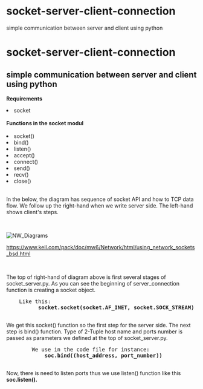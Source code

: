# socket-server-client-connection
simple communication between server and client using python
# socket-server-client-connection
## simple communication between server and client using python

<b>Requirements</b>
<li>socket</li>
<br>
<b>Functions in the socket modul</b>
<br>
<br>
<li>socket()</li>
<li>bind()</li>
<li>listen()</li>
<li>accept()</li>
<li>connect()</li>
<li>send()</li>
<li>recv()</li>
<li>close()</li>
<br>
<p> In the below, the diagram has sequence of socket API and how to TCP data flow. We follow up the right-hand when we write server side. The left-hand shows client's steps.</p>
<br>

![NW_Diagrams](https://user-images.githubusercontent.com/29188196/91567223-77ce8c00-e94d-11ea-876f-2d8111166b8e.png)

<a>https://www.keil.com/pack/doc/mw6/Network/html/using_network_sockets_bsd.html</a>

<br>
<p> The top of right-hand of diagram above is first several stages of socket_server.py. As you can see the beginning of server_connection function is creating a socket object. 
    <br>
    <pre>
    Like this:  
          <b>socket.socket(socket.AF_INET, socket.SOCK_STREAM)</b>
    </pre>
    We get this socket() function so the first step for the server side. 
    The next step is bind() function. Type of 2-Tuple host name and ports number is passed as parameters we defined at the top of socket_server.py.
    <pre>
        We use in the code file for instance: 
            <b>soc.bind((host_address, port_number))</b>
    </pre>

   Now, there is need to listen ports thus we use listen() function like this <b> soc.listen(). </b>



</p>



<br>
